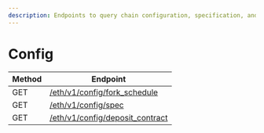 ```yaml
---
description: Endpoints to query chain configuration, specification, and fork schedules.
---
```


# Config

| Method | Endpoint                                                                                               |
| ------ | ------------------------------------------------------------------------------------------------------ |
| GET    | [/eth/v1/config/fork\_schedule](https://ethereum.github.io/beacon-APIs/#/Config/getForkSchedule)       |
| GET    | [/eth/v1/config/spec](https://ethereum.github.io/beacon-APIs/#/Config/getSpec)                         |
| GET    | [/eth/v1/config/deposit\_contract](https://ethereum.github.io/beacon-APIs/#/Config/getDepositContract) |
